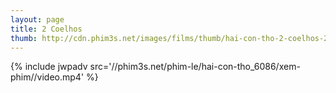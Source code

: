 ```yaml
---
layout: page
title: 2 Coelhos
thumb: http://cdn.phim3s.net/images/films/thumb/hai-con-tho-2-coelhos-2012.jpg
---
```

{% include jwpadv src='//phim3s.net/phim-le/hai-con-tho_6086/xem-phim//video.mp4' %}